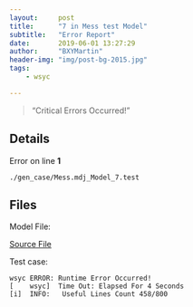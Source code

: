 ```yaml
---
layout:     post
title:      "7 in Mess test Model"
subtitle:   "Error Report"
date:       2019-06-01 13:27:29
author:     "BXYMartin"
header-img: "img/post-bg-2015.jpg"
tags:
    - wsyc

---
```


> “Critical Errors Occurred!”


## Details

Error on line **1**

```
./gen_case/Mess.mdj_Model_7.test
```

## Files

Model File:

[Source File](https://github.com/BXYMartin/OO-Public/blob/master/test_mdj/Mess.mdj)

Test case:

```
wsyc ERROR: Runtime Error Occurred!
[    wsyc]  Time Out: Elapsed For 4 Seconds
[i]  INFO:	 Useful Lines Count 458/800
```


